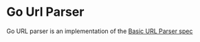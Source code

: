 # Go Url Parser

Go URL parser is an implementation of the [Basic URL Parser spec](https://url.spec.whatwg.org/#concept-basic-url-parser)

